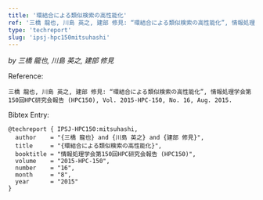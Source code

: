 ```yaml
---
title: '環結合による類似検索の高性能化'
ref: '三橋 龍也, 川島 英之, 建部 修見: “環結合による類似検索の高性能化”, 情報処理学会第150回HPC研究会報告 (HPC150), Vol. 2015-HPC-150, No. 16, Aug. 2015.'
type: 'techreport'
slug: 'ipsj-hpc150mitsuhashi'
---
```


*by 三橋 龍也, 川島 英之, 建部 修見*

Reference:
```
三橋 龍也, 川島 英之, 建部 修見: “環結合による類似検索の高性能化”, 情報処理学会第150回HPC研究会報告 (HPC150), Vol. 2015-HPC-150, No. 16, Aug. 2015.
```

Bibtex Entry:
```
@techreport { IPSJ-HPC150:mitsuhashi,
  author    = "{三橋 龍也} and {川島 英之} and {建部 修見}",
  title     = "{環結合による類似検索の高性能化}",
  booktitle = "情報処理学会第150回HPC研究会報告 (HPC150)",
  volume    = "2015-HPC-150",
  number    = "16",
  month     = "8",
  year      = "2015"
}
```
